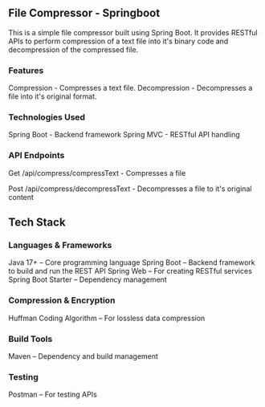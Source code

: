 ## File Compressor - Springboot
This is a simple file compressor built using Spring Boot. It provides RESTful APIs to perform compression of a text file into it's binary code and decompression of the compressed file.


### Features
Compression - Compresses a text file.
Decompression - Decompresses a file into it's original format.

### Technologies Used
Spring Boot - Backend framework
Spring MVC - RESTful API handling

### API Endpoints
Get /api/compress/compressText - Compresses a file

Post /api/compress/decompressText - Decompresses a file to it's original content

## Tech Stack
### Languages & Frameworks
Java 17+ – Core programming language
Spring Boot – Backend framework to build and run the REST API
Spring Web – For creating RESTful services
Spring Boot Starter – Dependency management

### Compression & Encryption
Huffman Coding Algorithm – For lossless data compression

### Build Tools
Maven – Dependency and build management

### Testing
Postman – For testing APIs
